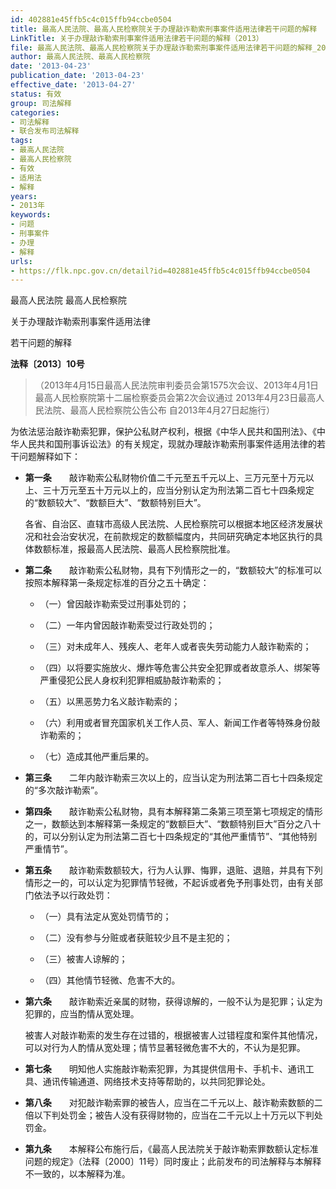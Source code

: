 ```yaml
---
id: 402881e45ffb5c4c015ffb94ccbe0504
title: 最高人民法院、最高人民检察院关于办理敲诈勒索刑事案件适用法律若干问题的解释
LinkTitle: 关于办理敲诈勒索刑事案件适用法律若干问题的解释（2013）
file: 最高人民法院、最高人民检察院关于办理敲诈勒索刑事案件适用法律若干问题的解释_20130423_402881e45ffb5c4c015ffb94ccbe0504.docx
author: 最高人民法院、最高人民检察院
date: '2013-04-23'
publication_date: '2013-04-23'
effective_date: '2013-04-27'
status: 有效
group: 司法解释
categories:
- 司法解释
- 联合发布司法解释
tags:
- 最高人民法院
- 最高人民检察院
- 有效
- 适用法
- 解释
years:
- 2013年
keywords:
- 问题
- 刑事案件
- 办理
- 解释
urls:
- https://flk.npc.gov.cn/detail?id=402881e45ffb5c4c015ffb94ccbe0504
---
```


最高人民法院 最高人民检察院

关于办理敲诈勒索刑事案件适用法律

若干问题的解释

**法释〔2013〕10号**

> （2013年4月15日最高人民法院审判委员会第1575次会议、2013年4月1日最高人民检察院第十二届检察委员会第2次会议通过 2013年4月23日最高人民法院、最高人民检察院公告公布 自2013年4月27日起施行）

为依法惩治敲诈勒索犯罪，保护公私财产权利，根据《中华人民共和国刑法》、《中华人民共和国刑事诉讼法》的有关规定，现就办理敲诈勒索刑事案件适用法律的若干问题解释如下：

- **第一条**　　敲诈勒索公私财物价值二千元至五千元以上、三万元至十万元以上、三十万元至五十万元以上的，应当分别认定为刑法第二百七十四条规定的“数额较大”、“数额巨大”、“数额特别巨大”。

  各省、自治区、直辖市高级人民法院、人民检察院可以根据本地区经济发展状况和社会治安状况，在前款规定的数额幅度内，共同研究确定本地区执行的具体数额标准，报最高人民法院、最高人民检察院批准。

- **第二条**　　敲诈勒索公私财物，具有下列情形之一的，“数额较大”的标准可以按照本解释第一条规定标准的百分之五十确定：

  - （一）曾因敲诈勒索受过刑事处罚的；

  - （二）一年内曾因敲诈勒索受过行政处罚的；

  - （三）对未成年人、残疾人、老年人或者丧失劳动能力人敲诈勒索的；

  - （四）以将要实施放火、爆炸等危害公共安全犯罪或者故意杀人、绑架等严重侵犯公民人身权利犯罪相威胁敲诈勒索的；

  - （五）以黑恶势力名义敲诈勒索的；

  - （六）利用或者冒充国家机关工作人员、军人、新闻工作者等特殊身份敲诈勒索的；

  - （七）造成其他严重后果的。

- **第三条**　　二年内敲诈勒索三次以上的，应当认定为刑法第二百七十四条规定的“多次敲诈勒索”。

- **第四条**　　敲诈勒索公私财物，具有本解释第二条第三项至第七项规定的情形之一，数额达到本解释第一条规定的“数额巨大”、“数额特别巨大”百分之八十的，可以分别认定为刑法第二百七十四条规定的“其他严重情节”、“其他特别严重情节”。

- **第五条**　　敲诈勒索数额较大，行为人认罪、悔罪，退赃、退赔，并具有下列情形之一的，可以认定为犯罪情节轻微，不起诉或者免予刑事处罚，由有关部门依法予以行政处罚：

  - （一）具有法定从宽处罚情节的；

  - （二）没有参与分赃或者获赃较少且不是主犯的；

  - （三）被害人谅解的；

  - （四）其他情节轻微、危害不大的。

- **第六条**　　敲诈勒索近亲属的财物，获得谅解的，一般不认为是犯罪；认定为犯罪的，应当酌情从宽处理。

  被害人对敲诈勒索的发生存在过错的，根据被害人过错程度和案件其他情况，可以对行为人酌情从宽处理；情节显著轻微危害不大的，不认为是犯罪。

- **第七条**　　明知他人实施敲诈勒索犯罪，为其提供信用卡、手机卡、通讯工具、通讯传输通道、网络技术支持等帮助的，以共同犯罪论处。

- **第八条**　　对犯敲诈勒索罪的被告人，应当在二千元以上、敲诈勒索数额的二倍以下判处罚金；被告人没有获得财物的，应当在二千元以上十万元以下判处罚金。

- **第九条**　　本解释公布施行后，《最高人民法院关于敲诈勒索罪数额认定标准问题的规定》（法释〔2000〕11号）同时废止；此前发布的司法解释与本解释不一致的，以本解释为准。
